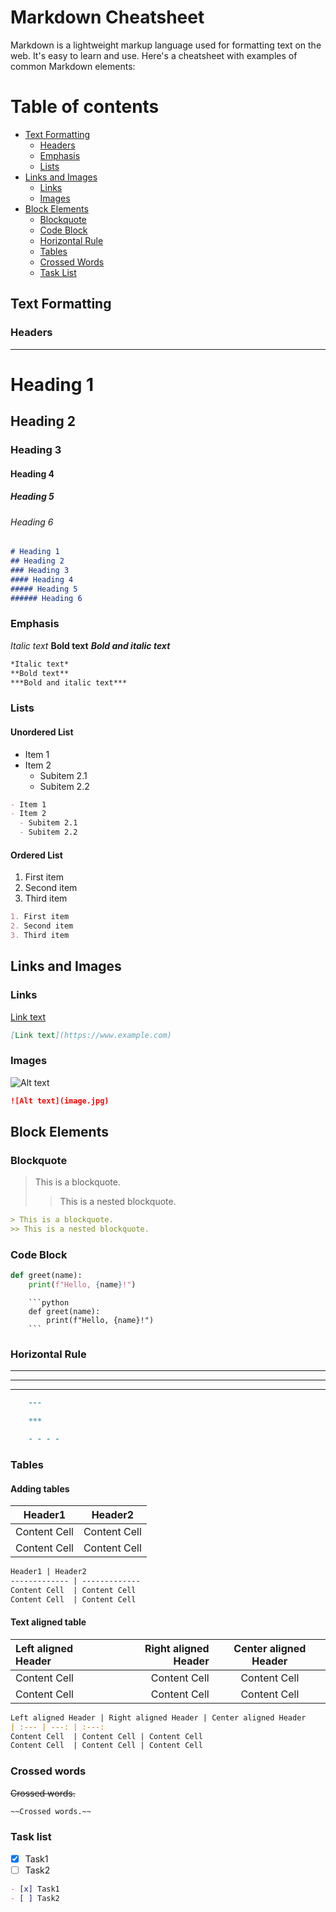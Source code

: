 # Markdown Cheatsheet

Markdown is a lightweight markup language used for formatting text on the web. It's easy to learn and use. Here's a cheatsheet with examples of common Markdown elements:

# Table of contents
- [Text Formatting](#text-formatting)
  - [Headers](#headers)
  - [Emphasis](#emphasis)
  - [Lists](#lists)
- [Links and Images](#links-and-images)
  - [Links](#links)
  - [Images](#images)
- [Block Elements](#block-elements)
  - [Blockquote](#blockquote)
  - [Code Block](#code-block)
  - [Horizontal Rule](#horizontal-rule)
  - [Tables](#tables)
  - [Crossed Words](#crossed-words)
  - [Task List](#task-list)

## Text Formatting

### Headers
---

# Heading 1
## Heading 2
### Heading 3
#### Heading 4
##### Heading 5
###### Heading 6

```Markdown
# Heading 1
## Heading 2
### Heading 3
#### Heading 4
##### Heading 5
###### Heading 6
```
### Emphasis

*Italic text*
**Bold text**
***Bold and italic text***

```Markdown
*Italic text*
**Bold text**
***Bold and italic text***
```

### Lists

#### Unordered List

- Item 1
- Item 2
  - Subitem 2.1
  - Subitem 2.2

```Markdown
- Item 1
- Item 2
  - Subitem 2.1
  - Subitem 2.2
```

#### Ordered List

1. First item
2. Second item
3. Third item

```Markdown
1. First item
2. Second item
3. Third item
```

## Links and Images

### Links

[Link text](https://www.example.com)

```Markdown
[Link text](https://www.example.com)
```

### Images

![Alt text](image.jpg)

```Markdown
![Alt text](image.jpg)
```

## Block Elements

### Blockquote

> This is a blockquote.
>> This is a nested blockquote.
```Markdown
> This is a blockquote.
>> This is a nested blockquote.
```

### Code Block

```python
def greet(name):
    print(f"Hello, {name}!")
```

```
    ```python
    def greet(name):
        print(f"Hello, {name}!")
    ```
```

### Horizontal Rule
---

***

- - - -

```Markdown
    ---

    ***

    - - - -
```
### Tables

#### Adding tables

Header1 | Header2
------------- | -------------
Content Cell  | Content Cell
Content Cell  | Content Cell

```Markdown
Header1 | Header2
------------- | -------------
Content Cell  | Content Cell
Content Cell  | Content Cell
```

#### Text aligned table

Left aligned Header | Right aligned Header | Center aligned Header
| :--- | ---: | :---:
Content Cell  | Content Cell | Content Cell
Content Cell  | Content Cell | Content Cell

```Markdown
Left aligned Header | Right aligned Header | Center aligned Header
| :--- | ---: | :---:
Content Cell  | Content Cell | Content Cell
Content Cell  | Content Cell | Content Cell
```
### Crossed words

~~Crossed words.~~

```Markdown
~~Crossed words.~~
```

### Task list

- [x] Task1
- [ ] Task2

```Markdown
- [x] Task1
- [ ] Task2
```

